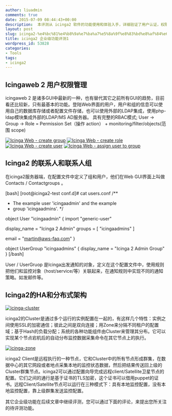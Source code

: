 ```yaml
---
author: liuadmin
comments: true
date: 2015-07-09 08:44:43+00:00
description:  本评测从 icinga2 软件的功能使用和体验入手，详细验证了用户认证，权限管理，管理服务器的群集高可用和分布式部署架构。这些功能在企业用户中是普遍的需求。还涉及到了监控架构中，各个节点的通信加密的方式。
layout: post
slug: icinga2-%e4%bc%81%e4%b8%9a%e7%ba%a7%e5%8a%9f%e8%83%bd%e8%af%84%e6%b5%8b1
title: icinga2 企业级功能评测1
wordpress_id: 53828
categories:
- Tools
tags:
- icinga2
---
```


## Icingaweb 2 用户权限管理


icingaweb 2 是诸多GUI中最新的一种，也有替代其它之前所有GUI的趋势，目前看还比较新，只有最基本的功能。登陆Web界面的用户，用户和组的信息可以使用自己的数据库存储或者配置文件存储，也可以使用外部的LDAP集成，使用php-ldap模块集成外部的LDAP/MS AD服务器。
具有完整的RBAC模式; User -> Group -> Role = Permission Set（操作 action） + monitoring/filter/objects(范围 scope)

[![Icinga Web - create group](http://cdn1.martinliu.cn/wp-content/uploads/2015/07/Icinga-Web-create-group-1024x659.png)](http://martinliu.cn/icinga2-%e4%bc%81%e4%b8%9a%e7%ba%a7%e5%8a%9f%e8%83%bd%e8%af%84%e6%b5%8b1/icinga-web-create-group/) [![Icinga Web - create role](http://cdn1.martinliu.cn/wp-content/uploads/2015/07/Icinga-Web-create-role-1024x659.png)](http://martinliu.cn/icinga2-%e4%bc%81%e4%b8%9a%e7%ba%a7%e5%8a%9f%e8%83%bd%e8%af%84%e6%b5%8b1/icinga-web-create-role/) [![Icinga Web - create user](http://cdn1.martinliu.cn/wp-content/uploads/2015/07/Icinga-Web-create-user-1024x659.png)](http://martinliu.cn/icinga2-%e4%bc%81%e4%b8%9a%e7%ba%a7%e5%8a%9f%e8%83%bd%e8%af%84%e6%b5%8b1/icinga-web-create-user/) [![Icinga Web - assign user to group](http://cdn1.martinliu.cn/wp-content/uploads/2015/07/Icinga-Web-assign-user-to-group-1024x659.png)](http://martinliu.cn/icinga2-%e4%bc%81%e4%b8%9a%e7%ba%a7%e5%8a%9f%e8%83%bd%e8%af%84%e6%b5%8b1/icinga-web-assign-user-to-group/)


## Icinga2 的联系人和联系人组


在icinga2服务器端，在配置文件中定义了组和用户，他们在Web GUI界面上叫做 Contacts / Contactgroups 。

[bash]
[root@icinga2-test conf.d]# cat users.conf
/**
* The example user 'icingaadmin' and the example
* group 'icingaadmins'.
*/

object User "icingaadmin" {
import "generic-user"

display_name = "Icinga 2 Admin"
groups = [ "icingaadmins" ]

email = "martin@aws-faq.com"
}

object UserGroup "icingaadmins" {
display_name = "Icinga 2 Admin Group"
}
[/bash]

User / UserGruop 是Icinga出发通知的对象，定义在这个配置文件中，使用规则把他们和监控对象（host/service/等）关联起来，在通知规则中实现不同的通知策略。如发邮件等。


## Icinga2的HA和分布式架构


[![icinga-cluster](http://cdn1.martinliu.cn/wp-content/uploads/2015/07/icinga-cluster-1024x288.png)](http://martinliu.cn/icinga2-%e4%bc%81%e4%b8%9a%e7%ba%a7%e5%8a%9f%e8%83%bd%e8%af%84%e6%b5%8b1/icinga-cluster/)

icinga2的Cluster是通过多个运行的实例配置在一起的，有这样几个特性：实例之间使用SSL的加密通信；彼此之间是双向连接；用Zone来分隔不同租户的配置域；基于Hash的负载分配；系统的各种功能组件由Cluster来管理其分布。它可以实现某个节点宕机后的自动分布监控数据采集命令在其它节点上的执行。

[![icinga-zone](http://cdn1.martinliu.cn/wp-content/uploads/2015/07/icinga-zone-1024x712.png)](http://martinliu.cn/icinga2-%e4%bc%81%e4%b8%9a%e7%ba%a7%e5%8a%9f%e8%83%bd%e8%af%84%e6%b5%8b1/icinga-zone/)

icinga2 Client是远程执行的一种节点，它和Cluster中的所有节点形成群集，在数据中心的其它网段或者地点采集本地的监控状态数据，然后把结果传送回上级的Cluster群集节点。icinga2可以通过配置向导完成远程client/Satellite卫星节点的配置。它们之间的通行是基于证书的TLS加密，这个证书可以借用puppet的证书。远程Client/Satellite节点可以运行在三种模式下：具有本地监控配置，没有本地监控配置，靠上级群集发送监控配置。

其它企业级功能在后续文章中继续评测，您可以通过下面的评论，来提出您所关注的待评测功能。
